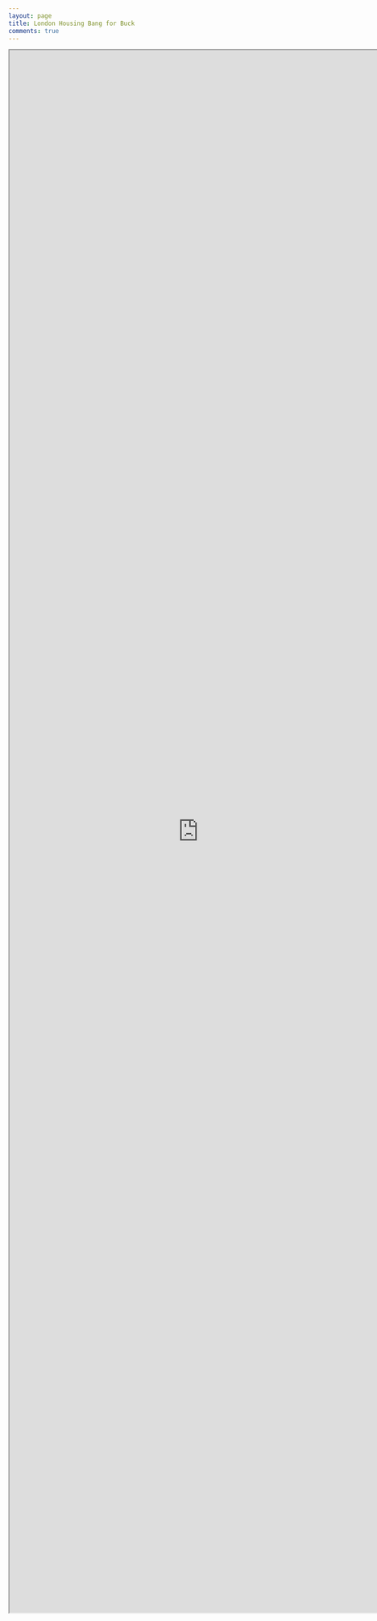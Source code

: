 ```yaml
---
layout: page
title: London Housing Bang for Buck
comments: true
---
```


<iframe width="750" height="3100" border=none src="https://evanodell.shinyapps.io/london-housing-bang-buck/" ></iframe>
